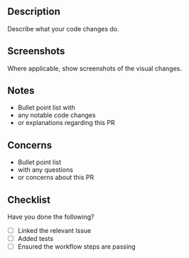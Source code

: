 ## Description

Describe what your code changes do.

## Screenshots

Where applicable, show screenshots of the visual changes.

## Notes

- Bullet point list with
- any notable code changes
- or explanations regarding this PR

## Concerns

- Bullet point list
- with any questions
- or concerns about this PR

## Checklist

Have you done the following?

- [ ] Linked the relevant Issue
- [ ] Added tests
- [ ] Ensured the workflow steps are passing
